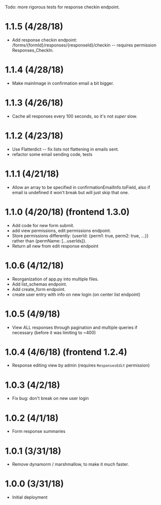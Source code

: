 Todo: more rigorous tests for response checkin endpoint.


# 1.1.5 (4/28/18)
- Add response checkin endpoint: /forms/{formId}/responses/{responseId}/checkin -- requires permission Responses_CheckIn.

# 1.1.4 (4/28/18)
- Make mainImage in confirmation email a bit bigger.

# 1.1.3 (4/26/18)
- Cache all responses every 100 seconds, so it's not *super* slow.

# 1.1.2 (4/23/18)
- Use Flatterdict -- fix lists not flattening in emails sent.
- refactor some email sending code, tests

# 1.1.1 (4/21/18)
- Allow an array to be specified in confirmationEmailInfo.toField, also if email is undefined it won't break but will just skip that one.

# 1.1.0 (4/20/18) (frontend 1.3.0)
- Add code for new form submit.
- add view permissions, edit permissions endpoint.
- Store permissions differently: {userId: {perm1: true, perm2: true, ...}} rather than {permName: [...userIds]}.
- Return all new from edit response endpoint

# 1.0.6 (4/12/18)
- Reorganization of app.py into multiple files.
- Add list_schemas endpoint.
- Add create_form endpoint.
- create user entry with info on new login (on center list endpoint)

# 1.0.5 (4/9/18)
- View ALL responses through pagination and multiple queries if necessary (before it was limiting to ~400)

# 1.0.4 (4/6/18) (frontend 1.2.4)
- Response editing view by admin (requires `ResponsesEdit` permission)

# 1.0.3 (4/2/18)
- Fix bug: don't break on new user login

# 1.0.2 (4/1/18)
- Form response summaries

# 1.0.1 (3/31/18)
- Remove dynamorm / marshmallow, to make it much faster.

# 1.0.0 (3/31/18)
- Initial deployment